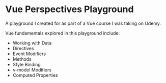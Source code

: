 # Vue Perspectives Playground

A playground I created for as part of a Vue course I was taking on Udemy. 

Vue fundamentals explored in this playground include:

- Working with Data
- Directives
- Event Modifiers
- Methods
- Style Binding
- v-model Modifiers
- Computed Properties